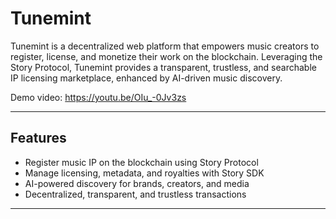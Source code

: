 # Tunemint

Tunemint is a decentralized web platform that empowers music creators to register, license, and monetize their work on the blockchain. Leveraging the Story Protocol, Tunemint provides a transparent, trustless, and searchable IP licensing marketplace, enhanced by AI-driven music discovery.

Demo video: https://youtu.be/OIu_-0Jv3zs

---

## Features

- Register music IP on the blockchain using Story Protocol
- Manage licensing, metadata, and royalties with Story SDK
- AI-powered discovery for brands, creators, and media
- Decentralized, transparent, and trustless transactions

---
